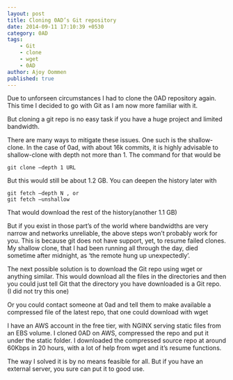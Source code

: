 ```yaml
---
layout: post
title: Cloning 0AD’s Git repository
date: 2014-09-11 17:10:39 +0530
category: 0AD
tags:
    - Git
    - clone
    - wget
    - 0AD
author: Ajoy Oommen
published: true
---
```

Due to unforseen circumstances I had to clone the 0AD repository again. This time I decided to go with Git as I am now more familiar with it.

But cloning a git repo is no easy task if you have a huge project and limited bandwidth.

There are many ways to mitigate these issues. One such is the shallow-clone. In the case of 0ad, with about 16k commits, it is highly advisable to shallow-clone with depth not more than 1. The command for that would be

    git clone –depth 1 URL

But this would still be about 1.2 GB. You can deepen the history later with

    git fetch –depth N , or
    git fetch –unshallow

That would download the rest of the history(another 1.1 GB)

But if you exist in those part’s of the world where bandwidths are very narrow and networks unreliable, the above steps won’t probably work for you. This is because git does not have support, yet, to resume failed clones. My shallow clone, that I had been running all through the day, died sometime after midnight, as ‘the remote hung up unexpectedly’.

The next possible solution is to download the Git repo using wget or anything similar. This would download all the files in the directories and then you could just tell Git that the directory you have downloaded is a Git repo. (I did not try this one)

Or you could contact someone at 0ad and tell them to make available a compressed file of the latest repo, that one could download with wget

I have an AWS account in the free tier, with NGINX serving static files from an EBS volume. I cloned 0AD on AWS, compressed the repo and put it under the static folder. I downloaded the compressed source repo at around 60Kbps in 20 hours, with a lot of help from wget and it’s resume functions.

The way I solved it is by no means feasible for all. But if you have an external server, you sure can put it to good use.